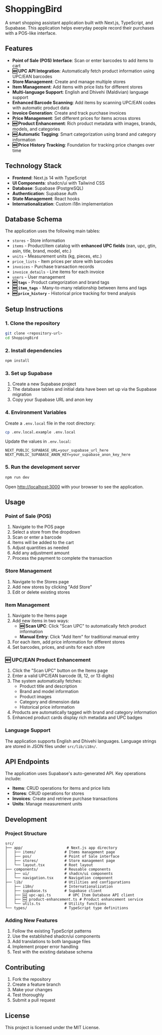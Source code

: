 # ShoppingBird

A smart shopping assistant application built with Next.js, TypeScript, and Supabase. This application helps everyday people record their purchases with a POS-like interface.

## Features

- **Point of Sale (POS) Interface**: Scan or enter barcodes to add items to cart
- **🆕 UPC API Integration**: Automatically fetch product information using UPC/EAN barcodes
- **Store Management**: Create and manage multiple stores
- **Item Management**: Add items with price lists for different stores
- **Multi-language Support**: English and Dhivehi (Maldivian) language support
- **Enhanced Barcode Scanning**: Add items by scanning UPC/EAN codes with automatic product data
- **Invoice Generation**: Create and track purchase invoices
- **Price Management**: Set different prices for items across stores
- **🆕 Product Enhancement**: Rich product metadata with images, brands, models, and categories
- **🆕 Automatic Tagging**: Smart categorization using brand and category information
- **🆕 Price History Tracking**: Foundation for tracking price changes over time

## Technology Stack

- **Frontend**: Next.js 14 with TypeScript
- **UI Components**: shadcn/ui with Tailwind CSS
- **Database**: Supabase (PostgreSQL)
- **Authentication**: Supabase Auth
- **State Management**: React hooks
- **Internationalization**: Custom i18n implementation

## Database Schema

The application uses the following main tables:

- `stores` - Store information
- `items` - Product/item catalog with **enhanced UPC fields** (ean, upc, gtin, asin, title, brand, model, etc.)
- `units` - Measurement units (kg, pieces, etc.)
- `price_lists` - Item prices per store with barcodes
- `invoices` - Purchase transaction records
- `invoice_details` - Line items for each invoice
- `users` - User management
- **🆕 `tags`** - Product categorization and brand tags
- **🆕 `item_tags`** - Many-to-many relationship between items and tags
- **🆕 `price_history`** - Historical price tracking for trend analysis

## Setup Instructions

### 1. Clone the repository
```bash
git clone <repository-url>
cd ShoppingBird
```

### 2. Install dependencies
```bash
npm install
```

### 3. Set up Supabase
1. Create a new Supabase project
2. The database tables and initial data have been set up via the Supabase migration
3. Copy your Supabase URL and anon key

### 4. Environment Variables
Create a `.env.local` file in the root directory:
```bash
cp .env.local.example .env.local
```

Update the values in `.env.local`:
```
NEXT_PUBLIC_SUPABASE_URL=your_supabase_url_here
NEXT_PUBLIC_SUPABASE_ANON_KEY=your_supabase_anon_key_here
```

### 5. Run the development server
```bash
npm run dev
```

Open [http://localhost:3000](http://localhost:3000) with your browser to see the application.

## Usage

### Point of Sale (POS)
1. Navigate to the POS page
2. Select a store from the dropdown
3. Scan or enter a barcode
4. Items will be added to the cart
5. Adjust quantities as needed
6. Add any adjustment amount
7. Process the payment to complete the transaction

### Store Management
1. Navigate to the Stores page
2. Add new stores by clicking "Add Store"
3. Edit or delete existing stores

### Item Management
1. Navigate to the Items page
2. Add new items in two ways:
   - **🆕 Scan UPC**: Click "Scan UPC" to automatically fetch product information
   - **Manual Entry**: Click "Add Item" for traditional manual entry
3. For each item, add price information for different stores
4. Set barcodes, prices, and units for each store

### 🆕 UPC/EAN Product Enhancement
1. Click the "Scan UPC" button on the Items page
2. Enter a valid UPC/EAN barcode (8, 12, or 13 digits)
3. The system automatically fetches:
   - Product title and description
   - Brand and model information
   - Product images
   - Category and dimension data
   - Historical price information
4. Products are automatically tagged with brand and category information
5. Enhanced product cards display rich metadata and UPC badges

### Language Support
The application supports English and Dhivehi languages. Language strings are stored in JSON files under `src/lib/i18n/`.

## API Endpoints

The application uses Supabase's auto-generated API. Key operations include:

- **Items**: CRUD operations for items and price lists
- **Stores**: CRUD operations for stores
- **Invoices**: Create and retrieve purchase transactions
- **Units**: Manage measurement units

## Development

### Project Structure
```
src/
├── app/                    # Next.js app directory
│   ├── items/             # Items management page
│   ├── pos/               # Point of Sale interface
│   ├── stores/            # Store management page
│   └── layout.tsx         # Root layout
├── components/            # Reusable components
│   ├── ui/                # shadcn/ui components
│   └── navigation.tsx     # Navigation component
├── lib/                   # Utilities and configurations
│   ├── i18n/              # Internationalization
│   ├── supabase.ts        # Supabase client
│   ├── 🆕 upc-api.ts        # UPC Item Database API client
│   ├── 🆕 product-enhancement.ts # Product enhancement service
│   └── utils.ts           # Utility functions
└── types/                 # TypeScript type definitions
```

### Adding New Features
1. Follow the existing TypeScript patterns
2. Use the established shadcn/ui components
3. Add translations to both language files
4. Implement proper error handling
5. Test with the existing database schema

## Contributing

1. Fork the repository
2. Create a feature branch
3. Make your changes
4. Test thoroughly
5. Submit a pull request

## License

This project is licensed under the MIT License.
